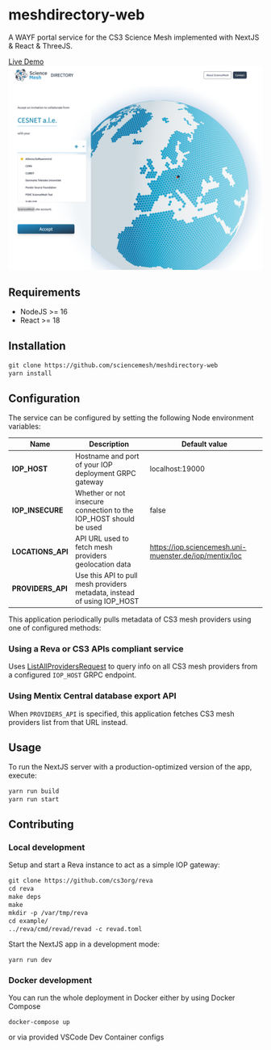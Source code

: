 # meshdirectory-web

A WAYF portal service for the CS3 Science Mesh implemented with NextJS & React & ThreeJS.

[Live Demo](https://sciencemesh.cesnet.cz/iop/meshdir/?token=demo&providerDomain=sciencemesh.cesnet.cz)
![image](example/preview.png)

## Requirements

- NodeJS >= 16
- React >= 18

## Installation

```shell
git clone https://github.com/sciencemesh/meshdirectory-web
yarn install
```

## Configuration

The service can be configured by setting the following Node environment variables:

| Name              | Description                                                             | Default value                                            |
| ----------------- | ----------------------------------------------------------------------- | -------------------------------------------------------- |
| **IOP_HOST**      | Hostname and port of your IOP deployment GRPC gateway                   | localhost:19000                                          |
| **IOP_INSECURE**  | Whether or not insecure connection to the IOP_HOST should be used       | false                                                    |
| **LOCATIONS_API** | API URL used to fetch mesh providers geolocation data                   | <https://iop.sciencemesh.uni-muenster.de/iop/mentix/loc> |
| **PROVIDERS_API** | Use this API to pull mesh providers metadata, instead of using IOP_HOST |                                                          |

This application periodically pulls metadata of CS3 mesh providers using one of configured methods:

### Using a Reva or CS3 APIs compliant service

Uses [ListAllProvidersRequest](https://cs3org.github.io/cs3apis/#cs3.ocm.provider.v1beta1.ListAllProvidersRequest) to
query info on all CS3 mesh providers from a configured `IOP_HOST` GRPC endpoint.

### Using Mentix Central database export API

When `PROVIDERS_API` is specified, this application fetches CS3 mesh providers list from that URL instead.

## Usage

To run the NextJS server with a production-optimized version of the app, execute:

```shell
yarn run build
yarn run start
```

## Contributing

### Local development

Setup and start a Reva instance to act as a simple IOP gateway:

```shell
git clone https://github.com/cs3org/reva
cd reva
make deps
make
mkdir -p /var/tmp/reva
cd example/
../reva/cmd/revad/revad -c revad.toml
```

Start the NextJS app in a development mode:

```shell
yarn run dev
```

### Docker development

You can run the whole deployment in Docker either by using Docker Compose

```shell
docker-compose up
```

or via provided VSCode Dev Container configs
